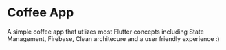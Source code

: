 # Coffee App

A simple coffee app that utlizes most Flutter concepts including State Management, Firebase, Clean architecure and a user friendly experience :)
